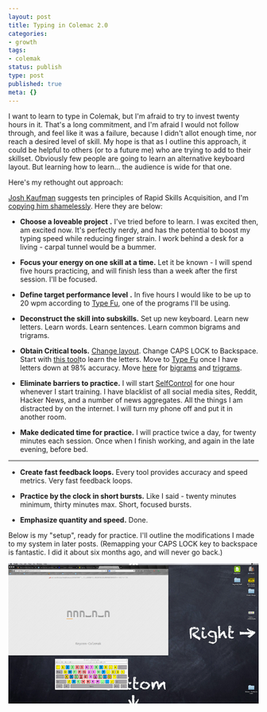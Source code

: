 ```yaml
---
layout: post
title: Typing in Colemac 2.0
categories:
- growth
tags:
- colemak
status: publish
type: post
published: true
meta: {}
---
```




I want to learn to type in Colemak, but I'm afraid to try to invest twenty hours in it. That's a long commitment, and I'm afraid I would not follow through, and feel like it was a failure, because I didn't allot enough time, nor reach a desired level of skill.
My hope is that as I outline this approach, it could be helpful to others (or to a future me) who are trying to add to their skillset. Obviously few people are going to learn an alternative keyboard layout. But learning how to learn... the audience is wide for that one.



Here's my rethought out approach:



[Josh Kaufman](http://joshkaufman.net/) suggests ten principles of Rapid Skills Acquisition, and I'm 
[copying him shamelessly](http://www.first20hours.com/typing/). Here they are below:


* **Choose a loveable project**
**.**
I've tried before to learn. I was excited then, am excited now. It's perfectly nerdy, and has the potential to boost my typing speed while reducing finger strain. I work behind a desk for a living - carpal tunnel would be a bummer.


* **Focus your energy on one skill at a time.**
Let it be known - I will spend five hours practicing, and will finish less than a week after the first session. I'll be focused.


* **Define target performance level**
**.**
 In five hours I would like to be up to 20 wpm according to 
[Type Fu](http://type-fu.com/), one of the programs I'll be using.


* **Deconstruct the skill into subskills.**
 Set up new keyboard. Learn new letters. Learn words. Learn sentences. Learn common bigrams and trigrams.


* **Obtain Critical tools.**
[Change layout](http://colemak.com/Mac). Change CAPS LOCK to Backspace. Start with 
[this tool](http://first20hours.github.io/keyzen-colemak/)to learn the letters. Move to 
[Type Fu](http://type-fu.com/) once I have letters down at 98% accuracy. Move 
[here](https://code.google.com/p/amphetype/) for 
[bigrams](http://en.wikipedia.org/wiki/Bigram) and 
[trigrams](http://en.wikipedia.org/wiki/Trigram).


* **Eliminate barriers to practice.**
I will start 
[SelfControl](http://selfcontrolapp.com/) for one hour whenever I start training. I have blacklist of all social media sites, Reddit, Hacker News, and a number of news aggregates. All the things I am distracted by on the internet. I will turn my phone off and put it in another room.


* **Make dedicated time for practice.**
 I will practice twice a day, for twenty minutes each session. Once when I finish working, and again in the late evening, before bed.
****


* **Create fast feedback loops.**
 Every tool provides accuracy and speed metrics. Very fast feedback loops.


* **Practice by the clock in short bursts.**
 Like I said - twenty minutes minimum, thirty minutes max. Short, focused bursts.


* **Emphasize quantity and speed.**
 Done.


Below is my "setup", ready for practice. I'll outline the modifications I made to my system in later posts. (Remapping your CAPS LOCK key to backspace is fantastic. I did it about six months ago, and will never go back.)



[![My Desktop - training, with a reminder right there.](/squarespace_images/static_556694eee4b0f4ca9cd56729_56035dbbe4b07ebf58d79d16_5586fe5be4b0278244cea15a_1434910449327_screenshot_7_10_14__10_07_pm.png_)](http://static1.squarespace.com/static/556694eee4b0f4ca9cd56729/56035dbbe4b07ebf58d79d16/5586fe5be4b0278244cea15a/1434910449327/screenshot_7_10_14__10_07_pm.png)



 
